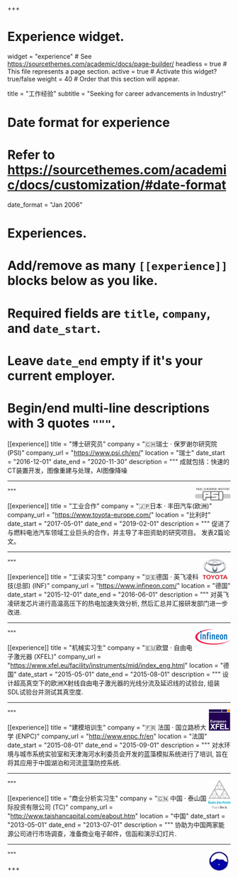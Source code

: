 +++
# Experience widget.
widget = "experience"  # See https://sourcethemes.com/academic/docs/page-builder/
headless = true  # This file represents a page section.
active = true  # Activate this widget? true/false
weight = 40  # Order that this section will appear.

title = "工作经验"
subtitle = "Seeking for career advancements in Industry!"

# Date format for experience
#   Refer to https://sourcethemes.com/academic/docs/customization/#date-format
date_format = "Jan 2006"

# Experiences.
#   Add/remove as many `[[experience]]` blocks below as you like.
#   Required fields are `title`, `company`, and `date_start`.
#   Leave `date_end` empty if it's your current employer.
#   Begin/end multi-line descriptions with 3 quotes `"""`.
[[experience]]
  title = "博士研究员"
  company = "🇨🇭瑞士 · 保罗谢尔研究院 (PSI)"
  company_url = "https://www.psi.ch/en/"
  location = "瑞士"
  date_start = "2016-12-01"
  date_end = "2020-11-30"
  description = """
  成就包括：快速的CT装置开发，图像重建与处理，AI图像降噪
   
   ---  
  <img src="https://github.com/XuHongCN/academia/raw/master/static/img/psi.png" style="float:right" width="80px">
  """

[[experience]]
  title = "工业合作"
  company = "🇯🇵日本 · 丰田汽车(欧洲)"
  company_url = "https://www.toyota-europe.com/"
  location = "比利时"
  date_start = "2017-05-01"
  date_end = "2019-02-01"
  description = """
  促进了与燃料电池汽车领域工业巨头的合作，并主导了丰田资助的研究项目。 发表2篇论文。

  ---  
  <img src="https://github.com/XuHongCN/academia/raw/master/static/img/toyota.png" style="float:right" width="70px">
  """

[[experience]]
  title = "工读实习生"
  company = "🇩🇪德国 · 英飞凌科技(总部) (INF)"
  company_url = "https://www.infineon.com/"
  location = "德国"
  date_start = "2015-12-01"
  date_end = "2016-06-01"
  description = """
  对英飞凌研发芯片进行高温高压下的热电加速失效分析, 然后汇总并汇报研发部门进一步改进.

  ---  
  <img src="https://github.com/XuHongCN/academia/raw/master/static/img/infineon.png" style="float:right" width="80px">
  """

[[experience]]
  title = "机械实习生"
  company = "🇪🇺欧盟 · 自由电子激光器 (XFEL)"
  company_url = "https://www.xfel.eu/facility/instruments/mid/index_eng.html"
  location = "德国"
  date_start = "2015-05-01"
  date_end = "2015-08-01"
  description = """
  设计超高真空下的欧洲X射线自由电子激光器的光线分流及延迟线的试验台, 组装SDL试验台并测试其真空度.
  
  ---  
  <img src="https://github.com/XuHongCN/academia/raw/master/static/img/xfel.png" style="float:right" width="50px">
  """
  
  [[experience]]
  title = "建模培训生"
  company = ":fr: 法国 · 国立路桥大学 (ENPC)"
  company_url = "http://www.enpc.fr/en"
  location = "法国"
  date_start = "2015-08-01"
  date_end = "2015-09-01"
  description = """
  对水环境与城市系统实验室和天津海河水利委员会开发的蓝藻模拟系统进行了培训, 旨在将其应用于中国湖泊和河流蓝藻防控系统.
  
  ---  
  <img src="https://github.com/XuHongCN/academia/raw/master/static/img/enpc.png" style="float:right" width="50px">
  """
  
  [[experience]]
  title = "商业分析实习生"
  company = ":cn: 中国 · 泰山国际投资有限公司 (TC)"
  company_url = "http://www.taishancapital.com/eabout.htm"
  location = "中国"
  date_start = "2013-05-01"
  date_end = "2013-07-01"
  description = """
  协助为中国两家能源公司进行市场调查，准备商业电子邮件，信函和演示幻灯片.
  
  ---  
  <img src="https://github.com/XuHongCN/academia/raw/master/static/img/taishan.png" style="float:right" width="50px">
  """
  
+++

